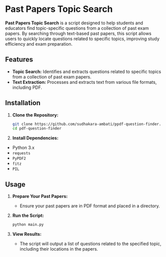 # Past Papers Topic Search

**Past Papers Topic Search** is a script designed to help students and educators find topic-specific questions from a collection of past exam papers. By searching through text-based past papers, this script allows users to quickly locate questions related to specific topics, improving study efficiency and exam preparation.

## Features

- **Topic Search:** Identifies and extracts questions related to specific topics from a collection of past exam papers.
- **Text Extraction:** Processes and extracts text from various file formats, including PDF.

## Installation

1. **Clone the Repository:**

    ```bash
    git clone https://github.com/sudhakara-ambati/ppdf-question-finder.git
    cd pdf-question-finder
    ```

2. **Install Dependencies:**

- Python 3.x
- `requests`
- `PyPDF2`
- `fitz`
- `PIL`

## Usage

1. **Prepare Your Past Papers:**
   - Ensure your past papers are in PDF format and placed in a directory.

2. **Run the Script:**

    ```bash
    python main.py
    ```


3. **View Results:**
   - The script will output a list of questions related to the specified topic, including their locations in the papers.
